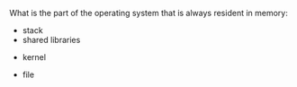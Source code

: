 What is the part of the operating system that is always resident in memory:
* stack
* shared libraries
+ kernel
* file

